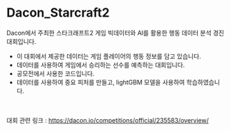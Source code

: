 # Dacon_Starcraft2
Dacon에서 주최한 스타크래프트2 게임 빅데이터와 AI를 활용한 행동 데이터 분석 경진대회입니다.  
  - 이 대회에서 제공한 데이터는 게임 플레이어의 행동 정보를 담고 있습니다.  
  - 데이터를 사용하여 게임에서 승리하는 선수를 예측하는 대회입니다.  
  - 공모전에서 사용한 코드입니다.  
  - 데이터를 사용하여 중요 피처를 만들고, lightGBM 모델을 사용하여 학습하였습니다.  
  <br><br>
  
대회 관련 링크 : https://dacon.io/competitions/official/235583/overview/
